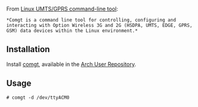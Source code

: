 From [Linux UMTS/GPRS command-line tool](http://comgt.sourceforge.net/):

	*Comgt is a command line tool for controlling, configuring and interacting with Option Wireless 3G and 2G (HSDPA, UMTS, EDGE, GPRS, GSM) data devices within the Linux environment.*

## Installation

Install [comgt](https://aur.archlinux.org/packages/comgt/), available in the [Arch User Repository](/index.php/Arch_User_Repository "Arch User Repository").

## Usage

```
# comgt -d /dev/ttyACM0

```